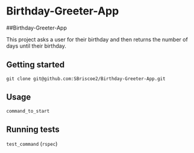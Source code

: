# Birthday-Greeter-App

##Birthday-Greeter-App

This project asks a user for their birthday and then returns the number of days until their birthday.

## Getting started

`git clone git@github.com:SBriscoe2/Birthday-Greeter-App.git`

## Usage

`command_to_start`


## Running tests

`test_command` (`rspec`)
